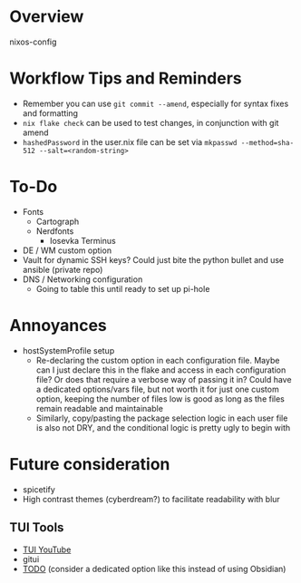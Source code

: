 # Overview

nixos-config



# Workflow Tips and Reminders


* Remember you can use `git commit --amend`, especially for syntax fixes and formatting
* `nix flake check` can be used to test changes, in conjunction with git amend
* `hashedPassword` in the user.nix file can be set via `mkpasswd --method=sha-512 --salt=<random-string>`


# To-Do

* Fonts
  * Cartograph
  * Nerdfonts
    * Iosevka Terminus
* DE / WM custom option 
* Vault for dynamic SSH keys? Could just bite the python bullet and use ansible (private repo)
* DNS / Networking configuration
  * Going to table this until ready to set up pi-hole


# Annoyances

* hostSystemProfile setup
  * Re-declaring the custom option in each configuration file. Maybe can I just declare this in the flake and access in each configuration file? Or does that require a verbose way of passing it in? Could have a dedicated options/vars file, but not worth it for just one custom option, keeping the number of files low is good as long as the files remain readable and maintainable
  * Similarly, copy/pasting the package selection logic in each user file is also not DRY, and the conditional logic is pretty ugly to begin with

# Future consideration

* spicetify
* High contrast themes (cyberdream?) to facilitate readability with blur

## TUI Tools


* [TUI YouTube](https://github.com/Benexl/yt-x)
* gitui
* [TODO](https://github.com/dooit-org/dooit) (consider a dedicated option like this instead of using Obsidian)

